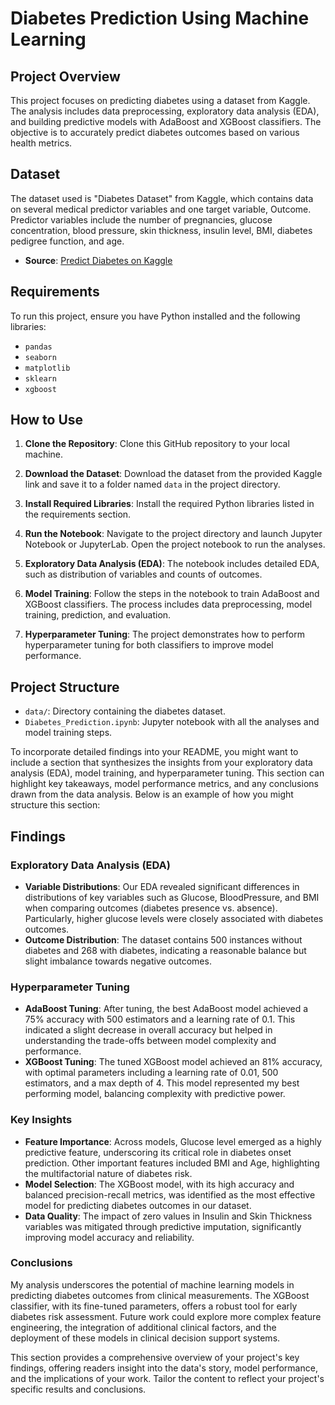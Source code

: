 # Diabetes Prediction Using Machine Learning

## Project Overview
This project focuses on predicting diabetes using a dataset from Kaggle. The analysis includes data preprocessing, exploratory data analysis (EDA), and building predictive models with AdaBoost and XGBoost classifiers. The objective is to accurately predict diabetes outcomes based on various health metrics.

## Dataset
The dataset used is "Diabetes Dataset" from Kaggle, which contains data on several medical predictor variables and one target variable, Outcome. Predictor variables include the number of pregnancies, glucose concentration, blood pressure, skin thickness, insulin level, BMI, diabetes pedigree function, and age.

- **Source**: [Predict Diabetes on Kaggle](https://www.kaggle.com/datasets/whenamancodes/predict-diabities)

## Requirements
To run this project, ensure you have Python installed and the following libraries:

- `pandas`
- `seaborn`
- `matplotlib`
- `sklearn`
- `xgboost`

## How to Use
1. **Clone the Repository**: Clone this GitHub repository to your local machine.
   
3. **Download the Dataset**: Download the dataset from the provided Kaggle link and save it to a folder named `data` in the project directory.

4. **Install Required Libraries**: Install the required Python libraries listed in the requirements section.

5. **Run the Notebook**: Navigate to the project directory and launch Jupyter Notebook or JupyterLab. Open the project notebook to run the analyses.

6. **Exploratory Data Analysis (EDA)**: The notebook includes detailed EDA, such as distribution of variables and counts of outcomes.

7. **Model Training**: Follow the steps in the notebook to train AdaBoost and XGBoost classifiers. The process includes data preprocessing, model training, prediction, and evaluation.

8. **Hyperparameter Tuning**: The project demonstrates how to perform hyperparameter tuning for both classifiers to improve model performance.

## Project Structure
- `data/`: Directory containing the diabetes dataset.
- `Diabetes_Prediction.ipynb`: Jupyter notebook with all the analyses and model training steps.

To incorporate detailed findings into your README, you might want to include a section that synthesizes the insights from your exploratory data analysis (EDA), model training, and hyperparameter tuning. This section can highlight key takeaways, model performance metrics, and any conclusions drawn from the data analysis. Below is an example of how you might structure this section:

## Findings

### Exploratory Data Analysis (EDA)
- **Variable Distributions**: Our EDA revealed significant differences in distributions of key variables such as Glucose, BloodPressure, and BMI when comparing outcomes (diabetes presence vs. absence). Particularly, higher glucose levels were closely associated with diabetes outcomes.
- **Outcome Distribution**: The dataset contains 500 instances without diabetes and 268 with diabetes, indicating a reasonable balance but slight imbalance towards negative outcomes.

### Hyperparameter Tuning
- **AdaBoost Tuning**: After tuning, the best AdaBoost model achieved a 75% accuracy with 500 estimators and a learning rate of 0.1. This indicated a slight decrease in overall accuracy but helped in understanding the trade-offs between model complexity and performance.
- **XGBoost Tuning**: The tuned XGBoost model achieved an 81% accuracy, with optimal parameters including a learning rate of 0.01, 500 estimators, and a max depth of 4. This model represented my best performing model, balancing complexity with predictive power.

### Key Insights
- **Feature Importance**: Across models, Glucose level emerged as a highly predictive feature, underscoring its critical role in diabetes onset prediction. Other important features included BMI and Age, highlighting the multifactorial nature of diabetes risk.
- **Model Selection**: The XGBoost model, with its high accuracy and balanced precision-recall metrics, was identified as the most effective model for predicting diabetes outcomes in our dataset.
- **Data Quality**: The impact of zero values in Insulin and Skin Thickness variables was mitigated through predictive imputation, significantly improving model accuracy and reliability.

### Conclusions
My analysis underscores the potential of machine learning models in predicting diabetes outcomes from clinical measurements. The XGBoost classifier, with its fine-tuned parameters, offers a robust tool for early diabetes risk assessment. Future work could explore more complex feature engineering, the integration of additional clinical factors, and the deployment of these models in clinical decision support systems.


This section provides a comprehensive overview of your project's key findings, offering readers insight into the data's story, model performance, and the implications of your work. Tailor the content to reflect your project's specific results and conclusions.
